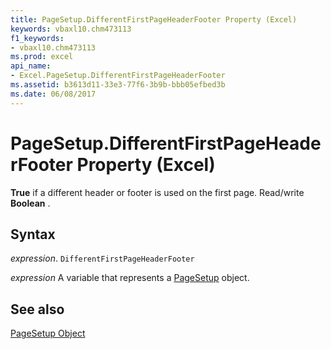 ```yaml
---
title: PageSetup.DifferentFirstPageHeaderFooter Property (Excel)
keywords: vbaxl10.chm473113
f1_keywords:
- vbaxl10.chm473113
ms.prod: excel
api_name:
- Excel.PageSetup.DifferentFirstPageHeaderFooter
ms.assetid: b3613d11-33e3-77f6-3b9b-bbb05efbed3b
ms.date: 06/08/2017
---
```



# PageSetup.DifferentFirstPageHeaderFooter Property (Excel)

 **True** if a different header or footer is used on the first page. Read/write **Boolean** .


## Syntax

 _expression_. `DifferentFirstPageHeaderFooter`

 _expression_ A variable that represents a [PageSetup](Excel.PageSetup.md) object.


## See also


[PageSetup Object](Excel.PageSetup.md)

